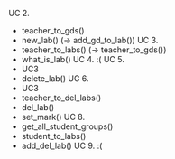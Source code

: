 UC 2.
  - teacher_to_gds()
  - new_lab() (-> add_gd_to_lab())
UC 3.
  - teacher_to_labs() (-> teacher_to_gds())
  - what_is_lab()
UC 4.
  :(
UC 5.
  - UC3
  - delete_lab()
UC 6.
  - UC3
  - teacher_to_del_labs()
  - del_lab()
  - set_mark()
UC 8.
  - get_all_student_groups()
  - student_to_labs()
  - add_del_lab()
UC 9.
  :(
  
